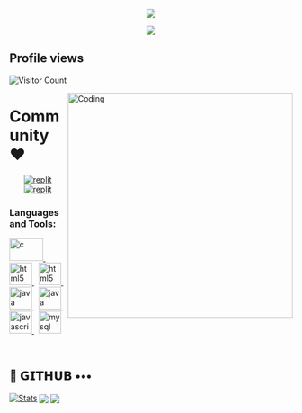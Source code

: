
<!---
TECH-NERDS-19/TECH-NERDS-19 is a ✨ special ✨ repository because its `README.md` (this file) appears on your GitHub profile.
You can click the Preview link to take a look at your changes.
--->

<!---##TechNerds text--->
<p align="center">
  <a href="https://github.com/TECH-NERDS-19/readme-typing-svg">
    <img src="https://readme-typing-svg.demolab.com/?lines=𝐓𝐞𝐜𝐡𝐍𝐞𝐫𝐝𝐬&font=Fira%20SemiBold&center=true&width=480&height=45&color=fff68f&vCenter=true&pause=1000&size=40" /></a>
</p>

<!--##Description text-->
<p align="center">
  <a href="https://github.com/TECH-NERDS-19/readme-typing-svg">
    <img src="https://readme-typing-svg.demolab.com/?lines=ᴛᴜʀɴɪɴɢ%20ᴅʀᴇᴀᴍꜱ%20ɪɴᴛᴏ%20ᴄᴏᴅᴇ.;ɴᴅʀᴋ%20ꜰɪʀꜱᴛ%20ɢʀᴀᴅᴇ%20ᴄᴏʟʟᴇɢᴇ,%20ʜᴀꜱꜱᴀɴ&font=Fira%20Code&center=true&width=500&height=45&color=f75c7e&vCenter=true&pause=1000&size=22" /></a>
</p>

## Profile views 
![Visitor Count](https://profile-counter.glitch.me/{TECH-NERDS-19}/count.svg)

<!--##Coding Gif-->
<img align="right" alt="Coding" width="400" src="https://camo.githubusercontent.com/e20822b4282c07ffd010cd05f855a6561d3b62358ca9e607e4901288dd748fcb/68747470733a2f2f63646e2e6472696262626c652e636f6d2f75736572732f323133313939332f73637265656e73686f74732f343934383733362f74686f75676874776f726b732d6769665f6472696262626c652e676966"> 

<!--##Instagram
<p align="left"> <a href="https://instagram.com/technerds_club" target="blank"><img src="https://img.shields.io/badge/Follow-Instagram-blue?style=for-the-badge&logo=instagram&labelColor=blue" alt="technerds_club" /></a> </p>-->

<h1 font-size="50px">Community ❤️</h1>
</p>
<p align="center">
<a href="https://instagram.com/technerds_club"><img alt="replit" src="https://img.shields.io/badge/-Instagram-orange?style=for-the-badge&logo=instagram&logoColor=white"/></a> <a href="https://telegram.me/TechNerds_Club"><img alt="replit" src="https://img.shields.io/badge/-Telegram-blue?style=for-the-badge&logo=telegram&logoColor=white"/></a>
</p>

<!--##Programming Languages-->
<h3 align="left">Languages and Tools:</h3>
<p align="left"> 
  <a href="https://www.cprogramming.com/" target="_blank"> <img src="https://github.com/TECH-NERDS-19/TECH-NERDS-19/assets/145664570/d38d108f-7c3d-4256-9d8a-d4aaadc2ad0d" alt="c" width="60" height="40"/> </a> &nbsp
  <a href="https://www.w3.org/html/" target="_blank"> <img src="https://github.com/TECH-NERDS-19/TECH-NERDS-19/assets/145664570/5c133f22-f440-4f4f-a7fe-294a9e6ab1fb" alt="html5" width="40" height="40"/> </a> &nbsp
  <a href="https://www.w3.org/css/" target="_blank"> <img src="https://github.com/TECH-NERDS-19/TECH-NERDS-19/assets/145664570/bd814d55-d81a-49d4-8128-459010fdfa4d" alt="html5" width="40" height="40"/> </a>&nbsp
  <a href="https://www.java.com" target="_blank"> <img src="https://github.com/TECH-NERDS-19/TECH-NERDS-19/assets/145664570/1a69b156-42d7-4b9e-b9e8-1f4bfaf9c5ce" alt="java" width="40" height="40"/> </a> &nbsp
  <a href="https://www.python.org/" target="_blank"> <img src="https://github.com/TECH-NERDS-19/TECH-NERDS-19/assets/145664570/42015b1f-2030-47a0-8e7b-7c64a669786e" alt="java" width="40" height="40"/> </a> &nbsp
  <a href="https://developer.mozilla.org/en-US/docs/Web/JavaScript" target="_blank"> <img src="https://github.com/TECH-NERDS-19/TECH-NERDS-19/assets/145664570/d0cbae96-b6e0-490b-997a-e0323e1a0a97" alt="javascript" width="40" height="40"/> </a> &nbsp
  <a href="https://www.mysql.com/" target="_blank"> <img src="https://github.com/TECH-NERDS-19/TECH-NERDS-19/assets/145664570/eed31f55-13d4-48c3-88f0-bc9c500ff819" alt="mysql" width="40" height="40"/> </a> 
</p> <br>

## 💜 𝗚𝗜𝗧𝗛𝗨𝗕 •••
[![Stats](https://github-readme-stats.vercel.app/api?username=TECH-NERDS-19&hide=prs&count_public=true&show_icons=true&theme=algolia)](https://github.com/TECH-NERDS-19/github-readme-stats)
<img src="https://github-readme-streak-stats.herokuapp.com?user=TECH-NERDS-19&theme=tokyonight" align="center">
<img src="https://github-readme-stats.vercel.app/api/top-langs/?username=TECH-NERDS-19&layout=compact&theme=tokyonight" align="center">


